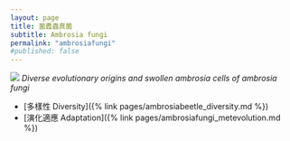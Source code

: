 ```yaml
---
layout: page
title: 菌蠹蟲真菌
subtitle: Ambrosia fungi
permalink: "ambrosiafungi"
#published: false
---
```

![](assets/img/ambrosia_fungi_phy.png)
*Diverse evolutionary origins and swollen ambrosia cells of ambrosia fungi*


- [多樣性 Diversity]({% link pages/ambrosiabeetle_diversity.md %})<br>
- [演化適應 Adaptation]({% link pages/ambrosiafungi_metevolution.md %})
